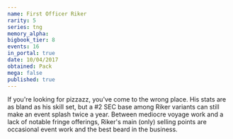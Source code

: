 ```yaml
---
name: First Officer Riker
rarity: 5
series: tng
memory_alpha:
bigbook_tier: 8
events: 16
in_portal: true
date: 10/04/2017
obtained: Pack
mega: false
published: true
---
```


If you're looking for pizzazz, you've come to the wrong place. His stats are as bland as his skill set, but a #2 SEC base among Riker variants can still make an event splash twice a year. Between mediocre voyage work and a lack of notable fringe offerings, Riker's main (only) selling points are occasional event work and the best beard in the business.
